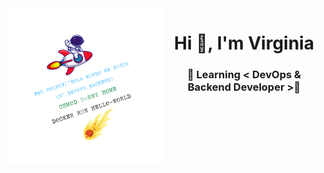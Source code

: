 <img align="left" width='250' height='250' src="https://github.com/virginiayjd7/VirginiaYJD7/blob/main/src/assets/logo.png" />
<h1 align="center" >Hi 👋, I'm Virginia </h1>
<h3 align="center">🐛 Learning < DevOps & Backend Developer >🎲</h3>



